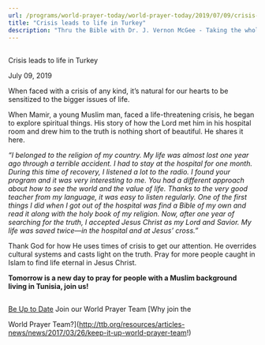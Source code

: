 ```yaml
---
url: /programs/world-prayer-today/world-prayer-today/2019/07/09/crisis-leads-to-life-in-turkey
title: "Crisis leads to life in Turkey"
description: "Thru the Bible with Dr. J. Vernon McGee - Taking the whole Word to the whole world"
---
```







## 
 Crisis leads to life in Turkey


July 09, 2019




When faced with a crisis of any kind, it’s natural for our hearts to be sensitized to the bigger issues of life. 


When Mamir, a young Muslim man, faced a life-threatening crisis, he began to explore spiritual things. His story of how the Lord met him in his hospital room and drew him to the truth is nothing short of beautiful. He shares it here. 


*“I belonged to the religion of my country. My life was almost lost one year ago through a terrible accident. I had to stay at the hospital for one month. During this time of recovery, I listened a lot to the radio. I found your program and it was very interesting to me. You had a different approach about how to see the world and the value of life. Thanks to the very good teacher from my language, it was easy to listen regularly. One of the first things I did when I got out of the hospital was find a Bible of my own and read it along with the holy book of my religion. Now, after one year of searching for the truth, I accepted Jesus Christ as my Lord and Savior. My life was saved twice—in the hospital and at Jesus’ cross.”*


Thank God for how He uses times of crisis to get our attention. He overrides cultural systems and casts light on the truth. Pray for more people caught in Islam to find life eternal in Jesus Christ. 


**Tomorrow is a new day to pray for people with a Muslim background living in Tunisia, join us!** 







## 




[Be Up to Date](http://feeds.feedburner.com/WorldPrayerToday "World Prayer Today RSS Feed")
Join our World Prayer Team
[Why join the  

World Prayer Team?](http://ttb.org/resources/articles-news/news/2017/03/26/keep-it-up-world-prayer-team!)




